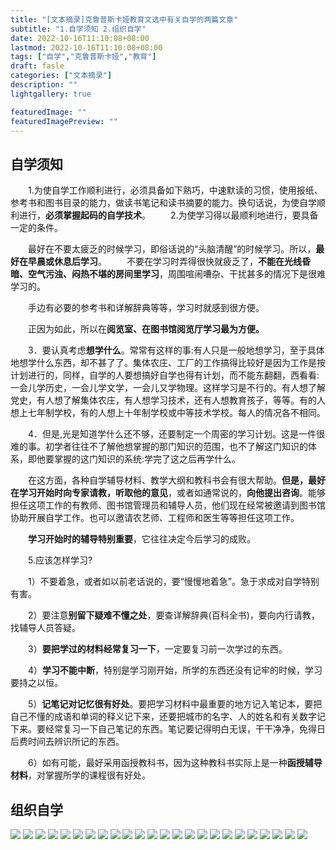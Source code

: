```yaml
---
title: "[文本摘录]克鲁普斯卡娅教育文选中有关自学的两篇文章"
subtitle: "1.自学须知 2.组织自学"
date: 2022-10-16T11:10:08+08:00
lastmod: 2022-10-16T11:10:08+08:00
tags: ["自学","克鲁普斯卡娅","教育"]
draft: fasle
categories: ["文本摘录"]
description: ""
lightgallery: true

featuredImage: ""
featuredImagePreview: ""
---
```


## 自学须知

&emsp;&emsp;1.为使自学工作顺利进行，必须具备如下熟巧，中速默读的习惯，使用报纸、参考书和图书目录的能力，做读书笔记和读书摘要的能力。换句话说，为使自学顺利进行，**必须掌握起码的自学技术**。
&emsp;&emsp;2.为使学习得以最顺利地进行，要具备一定的条件。

&emsp;&emsp;最好在不要太疲乏的时候学习，即俗话说的“头脑清醒”的时候学习。所以，**最好在早晨或休息后学习**。
&emsp;&emsp;不要在学习时弄得很快就疲乏了，**不能在光线昏暗、空气污浊、闷热不堪的房间里学习**，周围喧闹嘈杂、干扰甚多的情况下是很难学习的。

&emsp;&emsp;手边有必要的参考书和详解辞典等等，学习时就感到很方便。

&emsp;&emsp;正因为如此，所以在**阅览室、在图书馆阅览厅学习最为方便。**

&emsp;&emsp;3．要认真考虑**想学什么**。常常有这样的事:有人只是一般地想学习，至于具体地想学什么东西，却不甚了了。集体农庄、工厂的工作搞得比较好是因为工作是按计划进行的，同样，自学的人要想搞好自学也得有计划，而不能东翻翻，西看看:一会儿学历史，一会儿学文学，一会儿又学物理。这样学习是不行的。有人想了解党史，有人想了解集体农庄，有人想学习技术，还有人想教育孩子，等等。有的人想上七年制学校，有的人想上十年制学校或中等技术学校。每人的情况各不相同。

&emsp;&emsp;4．但是,光是知道学什么还不够，还要制定一个周密的学习计划。这是一件很难的事。初学者往往不了解他想掌握的那门知识的范围，也不了解这门知识的体系，即他要掌握的这门知识的系统:学完了这之后再学什么。

&emsp;&emsp;在这方面，各种自学辅导材料、教学大纲和教科书会有很大帮助。**但是，最好在学习开始时向专家请教，听取他的意见**，或者如通常说的，**向他提出咨询**。能够担任这项工作的有教师、图书馆管理员和辅导人员，他们现在经常被邀请到图书馆协助开展自学工作。也可以邀请农艺师、工程师和医生等等担任这项工作。

&emsp;&emsp;**学习开始时的辅导特别重要**，它往往决定今后学习的成败。

&emsp;&emsp;5.应该怎样学习?

&emsp;&emsp;1）不要着急，或者如以前老话说的，要“慢慢地着急”。急于求成对自学特别有害。

&emsp;&emsp;2）要注意**别留下疑难不懂之处**，要查详解辞典(百科全书)，要向内行请教，找辅导人员答疑。

&emsp;&emsp;3）**要把学过的材料经常复习一下**，一定要复习前一次学过的东西。

&emsp;&emsp;4）**学习不能中断**，特别是学习刚开始，所学的东西还没有记牢的时候，学习要持之以恒。

&emsp;&emsp;5）**记笔记对记忆很有好处**。要把学习材料中最重要的地方记入笔记本，要把自己不懂的成语和单词的释义记下来，还要把城市的名字、人的姓名和有关数字记下来。要经常复习一下自己笔记的东西。笔记要记得明白无误，干干净净，免得日后费时间去辨识所记的东西。

&emsp;&emsp;6）如有可能，最好采用函授教科书，因为这种教科书实际上是一种**函授辅导材料**，对掌握所学的课程很有好处。

## 组织自学

<img src="/images/wenben/klpsky/289.png" />

<img src="/images/wenben/klpsky/290.png" />

<img src="/images/wenben/klpsky/291.png" />

<img src="/images/wenben/klpsky/292.png" />

<img src="/images/wenben/klpsky/293.png" />

<img src="/images/wenben/klpsky/294.png" />

<img src="/images/wenben/klpsky/295.png" />

<img src="/images/wenben/klpsky/296.png" />

<img src="/images/wenben/klpsky/297.png" />

<img src="/images/wenben/klpsky/298.png" />

<img src="/images/wenben/klpsky/299.png" />

<img src="/images/wenben/klpsky/300.png" />

<img src="/images/wenben/klpsky/301.png" />

<img src="/images/wenben/klpsky/302.png" />

<img src="/images/wenben/klpsky/303.png" />

<img src="/images/wenben/klpsky/304.png" />

<img src="/images/wenben/klpsky/305.png" />

<img src="/images/wenben/klpsky/306.png" />

<img src="/images/wenben/klpsky/307.png" />

<img src="/images/wenben/klpsky/308.png" />

<img src="/images/wenben/klpsky/309.png" />

<img src="/images/wenben/klpsky/310.png" />

<img src="/images/wenben/klpsky/311.png" />

<img src="/images/wenben/klpsky/312.png" />